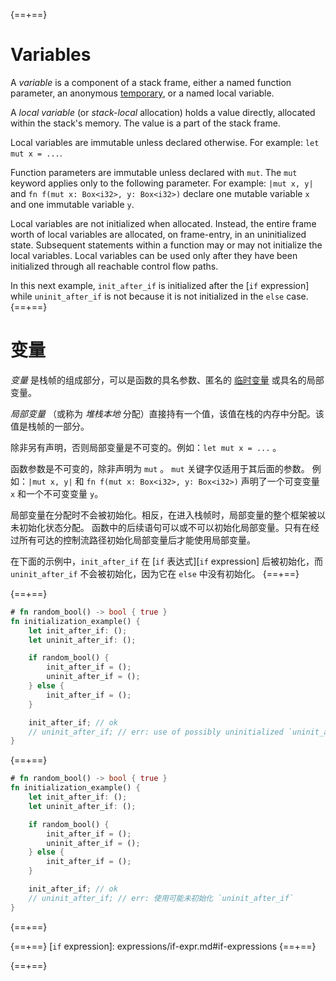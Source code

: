 {==+==}
# Variables

A _variable_ is a component of a stack frame, either a named function parameter,
an anonymous [temporary](expressions.md#temporaries), or a named local
variable.

A _local variable_ (or *stack-local* allocation) holds a value directly,
allocated within the stack's memory. The value is a part of the stack frame.

Local variables are immutable unless declared otherwise. For example:
`let mut x = ...`.

Function parameters are immutable unless declared with `mut`. The `mut` keyword
applies only to the following parameter. For example: `|mut x, y|` and
`fn f(mut x: Box<i32>, y: Box<i32>)` declare one mutable variable `x` and one
immutable variable `y`.

Local variables are not initialized when allocated. Instead, the entire frame
worth of local variables are allocated, on frame-entry, in an uninitialized
state. Subsequent statements within a function may or may not initialize the
local variables. Local variables can be used only after they have been
initialized through all reachable control flow paths.

In this next example, `init_after_if` is initialized after the [`if` expression]
while `uninit_after_if` is not because it is not initialized in the `else` case.
{==+==}
# 变量

_变量_ 是栈帧的组成部分，可以是函数的具名参数、匿名的 [临时变量](expressions.md#temporaries) 或具名的局部变量。

_局部变量_ （或称为 *堆栈本地* 分配）直接持有一个值，该值在栈的内存中分配。该值是栈帧的一部分。

除非另有声明，否则局部变量是不可变的。例如：`let mut x = ...` 。

函数参数是不可变的，除非声明为 `mut` 。 `mut` 关键字仅适用于其后面的参数。
例如：`|mut x, y|` 和 `fn f(mut x: Box<i32>, y: Box<i32>)` 声明了一个可变变量 `x` 和一个不可变变量 `y`。

局部变量在分配时不会被初始化。相反，在进入栈帧时，局部变量的整个框架被以未初始化状态分配。
函数中的后续语句可以或不可以初始化局部变量。只有在经过所有可达的控制流路径初始化局部变量后才能使用局部变量。

在下面的示例中，`init_after_if` 在 [`if` 表达式][`if` expression] 后被初始化，而 `uninit_after_if` 不会被初始化，因为它在 `else` 中没有初始化。
{==+==}


{==+==}
```rust
# fn random_bool() -> bool { true }
fn initialization_example() {
    let init_after_if: ();
    let uninit_after_if: ();

    if random_bool() {
        init_after_if = ();
        uninit_after_if = ();
    } else {
        init_after_if = ();
    }

    init_after_if; // ok
    // uninit_after_if; // err: use of possibly uninitialized `uninit_after_if`
}
```
{==+==}
```rust
# fn random_bool() -> bool { true }
fn initialization_example() {
    let init_after_if: ();
    let uninit_after_if: ();

    if random_bool() {
        init_after_if = ();
        uninit_after_if = ();
    } else {
        init_after_if = ();
    }

    init_after_if; // ok
    // uninit_after_if; // err: 使用可能未初始化 `uninit_after_if`
}
```
{==+==}


{==+==}
[`if` expression]: expressions/if-expr.md#if-expressions
{==+==}

{==+==}